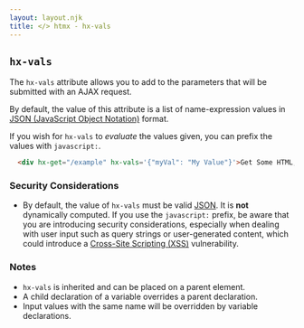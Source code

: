 ```yaml
---
layout: layout.njk
title: </> htmx - hx-vals
---
```


## `hx-vals`

The `hx-vals` attribute allows you to add to the parameters that will be submitted with an AJAX request.  

By default, the value of this attribute is a list of name-expression values in [JSON (JavaScript Object Notation)](https://www.json.org/json-en.html) 
format.

If you wish for `hx-vals` to *evaluate* the values given, you can prefix the values with `javascript:`.

```html
  <div hx-get="/example" hx-vals='{"myVal": "My Value"}'>Get Some HTML, Including A Value in the Request</div>
```

### Security Considerations

* By default, the value of `hx-vals` must be valid [JSON](https://developer.mozilla.org/en-US/docs/Glossary/JSON). 
  It is **not** dynamically computed.  If you use the `javascript:` prefix, be aware that you are introducing
   security considerations, especially when dealing with user input such as query strings or user-generated content, 
   which could introduce a [Cross-Site Scripting (XSS)](https://owasp.org/www-community/attacks/xss/) vulnerability. 

### Notes

* `hx-vals` is inherited and can be placed on a parent element.
* A child declaration of a variable overrides a parent declaration.
* Input values with the same name will be overridden by variable declarations.
